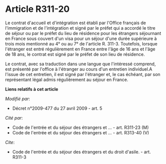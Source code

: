 # Article R311-20

Le contrat d'accueil et d'intégration est établi par l'Office français de l'immigration et de l'intégration et signé par le
préfet qui a accordé le titre de séjour ou par le préfet du lieu de résidence pour les étrangers séjournant en France sous
couvert d'un visa pour un séjour d'une durée supérieure à trois mois mentionné au 4° ou au 7° de l'article R. 311-3.
Toutefois, lorsque l'étranger est entré régulièrement en France entre l'âge de 16 ans et l'âge de 18 ans, le contrat est
signé par le préfet de son lieu de résidence. 

Le contrat, avec sa traduction dans une langue que l'intéressé comprend, est présenté par l'office à l'étranger au cours d'un
entretien individuel.A l'issue de cet entretien, il est signé par l'étranger et, le cas échéant, par son représentant légal
admis régulièrement au séjour en France.

**Liens relatifs à cet article**

_Modifié par_:

  - Décret n°2009-477 du 27 avril 2009 - art. 5

_Cité par_:

  - Code de l'entrée et du séjour des étrangers et ... - art. R311-23 (M)
  - Code de l'entrée et du séjour des étrangers et ... - art. R313-40 (V)

_Cite_:

  - Code de l'entrée et du séjour des étrangers et du droit d'asile. - art. R311-3
